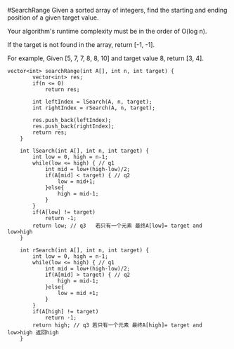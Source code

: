 #SearchRange
Given a sorted array of integers, find the starting and ending position of a given target value.

Your algorithm's runtime complexity must be in the order of O(log n).

If the target is not found in the array, return [-1, -1].

For example,
Given [5, 7, 7, 8, 8, 10] and target value 8,
return [3, 4].





```
vector<int> searchRange(int A[], int n, int target) {
        vector<int> res;
        if(n <= 0)
            return res;

        int leftIndex = lSearch(A, n, target);
        int rightIndex = rSearch(A, n, target);

        res.push_back(leftIndex);
        res.push_back(rightIndex);
        return res;
    }
    
    int lSearch(int A[], int n, int target) {
        int low = 0, high = n-1;
        while(low <= high) { // q1
            int mid = low+(high-low)/2;
            if(A[mid] < target) { // q2
                low = mid+1;
            }else{
                high = mid-1;
            }
        }
        if(A[low] != target)
            return -1;
        return low; // q3   若只有一个元素 最终A[low]= target and low>high
    }
    
    int rSearch(int A[], int n, int target) {
        int low = 0, high = n-1;
        while(low <= high) { // q1
            int mid = low+(high-low)/2;
            if(A[mid] > target) { // q2
                high = mid-1;
            }else{
                low = mid +1;
            }
        }
        if(A[high] != target)
            return -1;
        return high; // q3 若只有一个元素 最终A[high]= target and low>high 返回high
    }
```